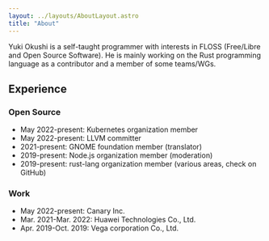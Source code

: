 ```yaml
---
layout: ../layouts/AboutLayout.astro
title: "About"
---
```


Yuki Okushi is a self-taught programmer with interests in FLOSS (Free/Libre and Open Source Software).
He is mainly working on the Rust programming language as a contributor and a member of some teams/WGs.

## Experience

### Open Source
- May 2022-present: Kubernetes organization member
- May 2022-present: LLVM committer
- 2021-present: GNOME foundation member (translator)
- 2019-present: Node.js organization member (moderation)
- 2019-present: rust-lang organization member (various areas, check on GitHub)

### Work

- May 2022-present: Canary Inc.
- Mar. 2021-Mar. 2022: Huawei Technologies Co., Ltd.
- Apr. 2019-Oct. 2019: Vega corporation Co., Ltd.
